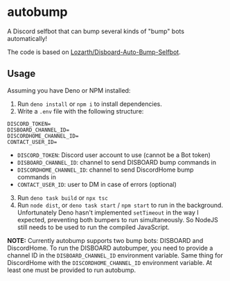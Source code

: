 # autobump
A Discord selfbot that can bump several kinds of "bump" bots automatically!

The code is based on [Lozarth/Disboard-Auto-Bump-Selfbot](https://github.com/Lozarth/Disboard-Auto-Bump-Selfbot).

## Usage
Assuming you have Deno or NPM installed:
1. Run `deno install` or `npm i` to install dependencies.
2. Write a `.env` file with the following structure:
```
DISCORD_TOKEN=
DISBOARD_CHANNEL_ID=
DISCORDHOME_CHANNEL_ID=
CONTACT_USER_ID=
```
- `DISCORD_TOKEN`: Discord user account to use (cannot be a Bot token)
- `DISBOARD_CHANNEL_ID`: channel to send DISBOARD bump commands in
- `DISCORDHOME_CHANNEL_ID`: channel to send DiscordHome bump commands in
- `CONTACT_USER_ID`: user to DM in case of errors (optional)

3. Run `deno task build` or `npx tsc`
4. Run `node dist`, or `deno task start` / `npm start` to run in the background. Unfortunately Deno hasn't implemented `setTimeout` in the way I expected, preventing both bumpers to run simultaneously. So NodeJS still needs to be used to run the compiled JavaScript.

**NOTE:** Currently autobump supports two bump bots: DISBOARD and DiscordHome. To run the DISBOARD autobumper, you need to provide a channel ID in the `DISBOARD_CHANNEL_ID` environment variable. Same thing for DiscordHome with the `DISCORDHOME_CHANNEL_ID` environment variable. At least one must be provided to run autobump.
